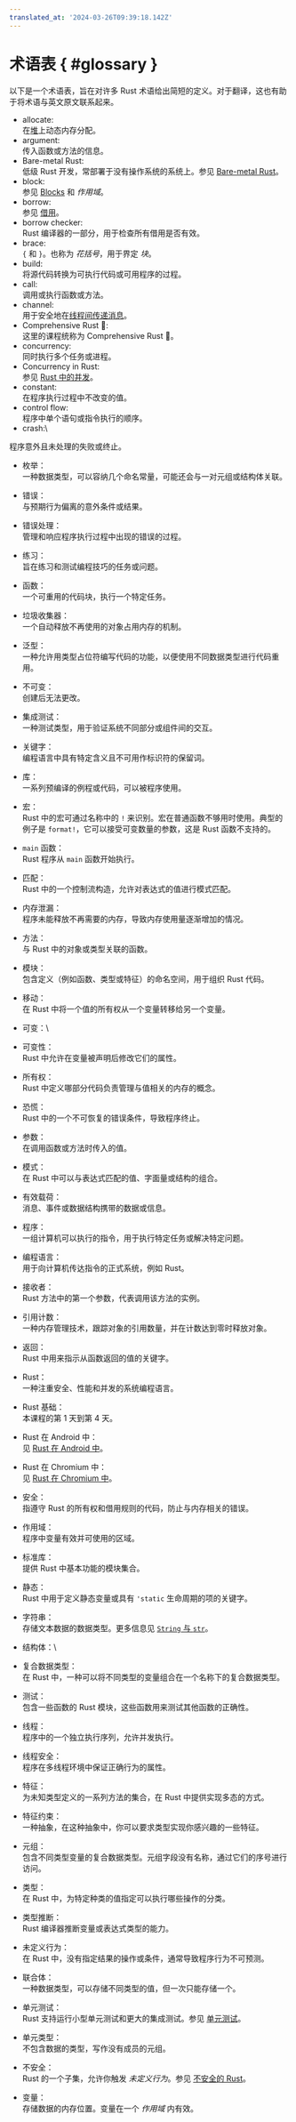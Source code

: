 ```yaml
---
translated_at: '2024-03-26T09:39:18.142Z'
---
```


<!-- i18n:comment 请将 { #glossary } 保持未翻译。 -->

# 术语表 { #glossary }

以下是一个术语表，旨在对许多 Rust 术语给出简短的定义。对于翻译，这也有助于将术语与英文原文联系起来。

<style>
h1#glossary ~ ul {
    list-style: none;
    padding-inline-start: 0;
}

h1#glossary ~ ul > li {
    /* 当支持时使用 "text-indent: 2em hanging" 简化：
       https://caniuse.com/mdn-css_properties_text-indent_hanging */
    padding-left: 2em;
    text-indent: -2em;
}

h1#glossary ~ ul > li:first-line {
    font-weight: bold;
}
</style>

<!-- i18n:comment 请在翻译的术语后加上意大利体的英文术语。同时，请保持硬换行来确保格式整齐。 -->

- allocate:\
  在[堆](memory-management/stack-vs-heap.md)上动态内存分配。
- argument:\
  传入函数或方法的信息。
- Bare-metal Rust:\
  低级 Rust 开发，常部署于没有操作系统的系统上。参见 [Bare-metal Rust](bare-metal.md)。
- block:\
  参见 [Blocks](control-flow/blocks.md) 和 _作用域_。
- borrow:\
  参见 [借用](ownership/borrowing.md)。
- borrow checker:\
  Rust 编译器的一部分，用于检查所有借用是否有效。
- brace:\
  `{` 和 `}`。也称为 _花括号_，用于界定 _块_。
- build:\
  将源代码转换为可执行代码或可用程序的过程。
- call:\
  调用或执行函数或方法。
- channel:\
  用于安全地在[线程间传递消息](concurrency/channels.md)。
- Comprehensive Rust 🦀:\
  这里的课程统称为 Comprehensive Rust 🦀。
- concurrency:\
  同时执行多个任务或进程。
- Concurrency in Rust:\
  参见 [Rust 中的并发](concurrency.md)。
- constant:\
  在程序执行过程中不改变的值。
- control flow:\
  程序中单个语句或指令执行的顺序。
- crash:\


程序意外且未处理的失败或终止。
- 枚举：\
  一种数据类型，可以容纳几个命名常量，可能还会与一对元组或结构体关联。
- 错误：\
  与预期行为偏离的意外条件或结果。
- 错误处理：\
  管理和响应程序执行过程中出现的错误的过程。
- 练习：\
  旨在练习和测试编程技巧的任务或问题。
- 函数：\
  一个可重用的代码块，执行一个特定任务。
- 垃圾收集器：\
  一个自动释放不再使用的对象占用内存的机制。
- 泛型：\
  一种允许用类型占位符编写代码的功能，以便使用不同数据类型进行代码重用。
- 不可变：\
  创建后无法更改。
- 集成测试：\
  一种测试类型，用于验证系统不同部分或组件间的交互。
- 关键字：\
  编程语言中具有特定含义且不可用作标识符的保留词。
- 库：\
  一系列预编译的例程或代码，可以被程序使用。
- 宏：\
  Rust 中的宏可通过名称中的 `!` 来识别。宏在普通函数不够用时使用。典型的例子是 `format!`，它可以接受可变数量的参数，这是 Rust 函数不支持的。
- `main` 函数：\
  Rust 程序从 `main` 函数开始执行。
- 匹配：\
  Rust 中的一个控制流构造，允许对表达式的值进行模式匹配。
- 内存泄漏：\
  程序未能释放不再需要的内存，导致内存使用量逐渐增加的情况。
- 方法：\
  与 Rust 中的对象或类型关联的函数。
- 模块：\
  包含定义（例如函数、类型或特征）的命名空间，用于组织 Rust 代码。
- 移动：\
  在 Rust 中将一个值的所有权从一个变量转移给另一个变量。
- 可变：\

- 可变性：\
  Rust 中允许在变量被声明后修改它们的属性。
- 所有权：\
  Rust 中定义哪部分代码负责管理与值相关的内存的概念。
- 恐慌：\
  Rust 中的一个不可恢复的错误条件，导致程序终止。
- 参数：\
  在调用函数或方法时传入的值。
- 模式：\
  在 Rust 中可以与表达式匹配的值、字面量或结构的组合。
- 有效载荷：\
  消息、事件或数据结构携带的数据或信息。
- 程序：\
  一组计算机可以执行的指令，用于执行特定任务或解决特定问题。
- 编程语言：\
  用于向计算机传达指令的正式系统，例如 Rust。
- 接收者：\
  Rust 方法中的第一个参数，代表调用该方法的实例。
- 引用计数：\
  一种内存管理技术，跟踪对象的引用数量，并在计数达到零时释放对象。
- 返回：\
  Rust 中用来指示从函数返回的值的关键字。
- Rust：\
  一种注重安全、性能和并发的系统编程语言。
- Rust 基础：\
  本课程的第 1 天到第 4 天。
- Rust 在 Android 中：\
  见 [Rust 在 Android 中](android.md)。
- Rust 在 Chromium 中：\
  见 [Rust 在 Chromium 中](chromium.md)。
- 安全：\
  指遵守 Rust 的所有权和借用规则的代码，防止与内存相关的错误。
- 作用域：\
  程序中变量有效并可使用的区域。
- 标准库：\
  提供 Rust 中基本功能的模块集合。
- 静态：\
  Rust 中用于定义静态变量或具有 `'static` 生命周期的项的关键字。
- 字符串：\
  存储文本数据的数据类型。更多信息见 [`String` 与 `str`](basic-syntax/string-slices.html)。
- 结构体：\

- 复合数据类型：\
  在 Rust 中，一种可以将不同类型的变量组合在一个名称下的复合数据类型。
- 测试：\
  包含一些函数的 Rust 模块，这些函数用来测试其他函数的正确性。
- 线程：\
  程序中的一个独立执行序列，允许并发执行。
- 线程安全：\
  程序在多线程环境中保证正确行为的属性。
- 特征：\
  为未知类型定义的一系列方法的集合，在 Rust 中提供实现多态的方式。
- 特征约束：\
  一种抽象，在这种抽象中，你可以要求类型实现你感兴趣的一些特征。
- 元组：\
  包含不同类型变量的复合数据类型。元组字段没有名称，通过它们的序号进行访问。
- 类型：\
  在 Rust 中，为特定种类的值指定可以执行哪些操作的分类。
- 类型推断：\
  Rust 编译器推断变量或表达式类型的能力。
- 未定义行为：\
  在 Rust 中，没有指定结果的操作或条件，通常导致程序行为不可预测。
- 联合体：\
  一种数据类型，可以存储不同类型的值，但一次只能存储一个。
- 单元测试：\
  Rust 支持运行小型单元测试和更大的集成测试。参见 [单元测试](testing/unit-tests.html)。
- 单元类型：\
  不包含数据的类型，写作没有成员的元组。
- 不安全：\
  Rust 的一个子集，允许你触发 _未定义行为_。参见 [不安全的 Rust](unsafe.html)。
- 变量：\
  存储数据的内存位置。变量在一个 _作用域_ 内有效。
